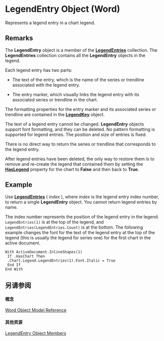 
# LegendEntry Object (Word)

Represents a legend entry in a chart legend.


## Remarks

 The **LegendEntry** object is a member of the **[LegendEntries](3d130934-8a2d-a2f5-b609-3ab34f406dc4.md)** collection. The **LegendEntries** collection contains all the **LegendEntry** objects in the legend.

 Each legend entry has two parts:




- The text of the entry, which is the name of the series or trendline associated with the legend entry.
    
- The entry marker, which visually links the legend entry with its associated series or trendline in the chart.
    


The formatting properties for the entry marker and its associated series or trendline are contained in the  **[LegendKey](07578528-3e73-7898-47dc-296aefb854f0.md)** object.

The text of a legend entry cannot be changed.  **LegendEntry** objects support font formatting, and they can be deleted. No pattern formatting is supported for legend entries. The position and size of entries is fixed.

There is no direct way to return the series or trendline that corresponds to the legend entry.

After legend entries have been deleted, the only way to restore them is to remove and re-create the legend that contained them by setting the  **[HasLegend](057fedc3-4f23-9c28-3196-836523d83656.md)** property for the chart to **False** and then back to **True**.


## Example

Use  **[LegendEntries](4dc6b7bf-3a65-3080-17e0-eb58ffb978b0.md)** ( _index_ ), where _index_ is the legend entry index number, to return a single **LegendEntry** object. You cannot return legend entries by name.

The index number represents the position of the legend entry in the legend.  `LegendEntries(1)` is at the top of the legend, and `LegendEntries(LegendEntries.Count)` is at the bottom. The following example changes the font for the text of the legend entry at the top of the legend (this is usually the legend for series one) for the first chart in the active document.




```
With ActiveDocument.InlineShapes(1) 
 If .HasChart Then 
 .Chart.Legend.LegendEntries(1).Font.Italic = True 
 End If 
End With
```


## 另请参阅


#### 概念


[Word Object Model Reference](be452561-b436-bb9b-6f94-3faa9a74a6fd.md)
#### 其他资源


[LegendEntry Object Members](http://msdn.microsoft.com/library/d2167011-bb9a-60bb-dd2c-873ffe52e862%28Office.15%29.aspx)